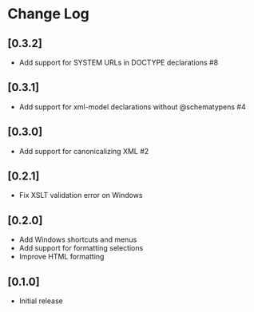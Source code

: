 # Change Log

## [0.3.2]
- Add support for SYSTEM URLs in DOCTYPE declarations #8

## [0.3.1]
- Add support for xml-model declarations without @schematypens #4

## [0.3.0]
- Add support for canonicalizing XML #2

## [0.2.1]
- Fix XSLT validation error on Windows

## [0.2.0]
- Add Windows shortcuts and menus
- Add support for formatting selections
- Improve HTML formatting

## [0.1.0]
- Initial release
